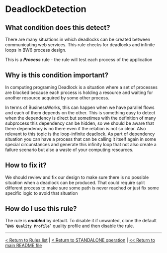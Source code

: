# DeadlockDetection

## What condition does this detect?

There are many situations in which deadlocks can be created between communicating web services. This rule checks for deadlocks and infinite loops in BW6 process design.

This is a ***Process*** rule - the rule will test each process of the application

## Why is this condition important?

In computing programing Deadlock is a situation where a set of processes are blocked because each process is holding a resource and waiting for another resource acquired by some other process.

In terms of BusinessWorks, this can happen when we have parallel flows and each of them depends on the other. This is something easy to detect when the dependency is direct but sometimes with the definition of many subprocess this dependency can be hidden, so we should be aware that there dependency is no there even if the relation is not so clear. Also relevant to this topic is the loop-infinite deadlock. As part of dependency situation you can have a process that can be calling it itself again in some special circunstances and generate this infinity loop that not also create a failure scenario but also a waste of your computing resources. </thead>

## How to fix it?

We should review and fix our design to make sure there is no possible situation when a deadlock can be produced. That could require split different process to make sure some path is never reached or just fix some specific logic to avoid that situation

## How do I use this rule?

The rule is **_enabled_** by default. To disable it if unwanted, clone the default "**`BW6 Quality Profile`**" quality profile and then disable the rule.

---
[< Return to Rules list](./RULES.md) | [< Return to STANDALONE operation](../STANDALONE.md) | [<< Return to main README file](../../README.md)
